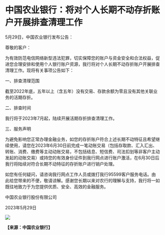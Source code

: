 # 中国农业银行：将对个人长期不动存折账户开展排查清理工作

5月29日，中国农业银行发布公告：

尊敬的客户：

为有效防范电信网络新型违法犯罪，切实保障您的账户与资金安全和合法权益，促进您合理安排和使用个人银行账户资源，我行将对个人长期不动存折账户开展排查清理工作。现将有关事项公告如下：

一、排查清理范围

截至2022年底，五年以上（含五年）没有交易、存款余额为零且没有其他关联业务的活期存折。

二、排查时间

我行将于2023年7月起，陆续开展活期存折排查清理工作。

三、服务声明

为避免影响您正常办理金融业务，如您的存折账户符合上述长期不动特征且希望继续使用，请您在2023年6月30日前完成一笔动账交易（包括存取款、汇入汇出、转账、消费、缴费等主动动账交易，不包括结息、短信费、司法扣划等非客户主动发起的动账交易）或持您的有效身份证件到我行网点进行账户激活，在6月30日后我行将陆续对符合长期不动特征的存折账户进行销户处理。

如您有任何疑问，请咨询我行网点工作人员或拨打我行95599客户服务电话。由此给您带来的不便，敬请谅解。感谢您长期以来对农行的理解与支持，我行将一如既往地致力于为您提供优质、安全、高效的金融服务。

中国农业银行股份有限公司

2023年5月29日

![](https://inews.gtimg.com/om_bt/OyhjNy4-xGmGhHxTWkC8Bw4MnAhHdeHpU7I6DxRJidv3gAA/1000)

**【来源：中国农业银行】**

